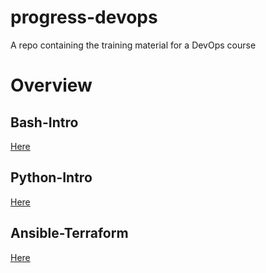 # progress-devops
A repo containing the training material for a DevOps course
# Overview

## Bash-Intro
[Here](Lectures/Bash-Intro/README.md)

## Python-Intro
[Here](Lectures/Python-intro/README.md)

## Ansible-Terraform
[Here](Lectures/Ansible-Terraform/README.md)